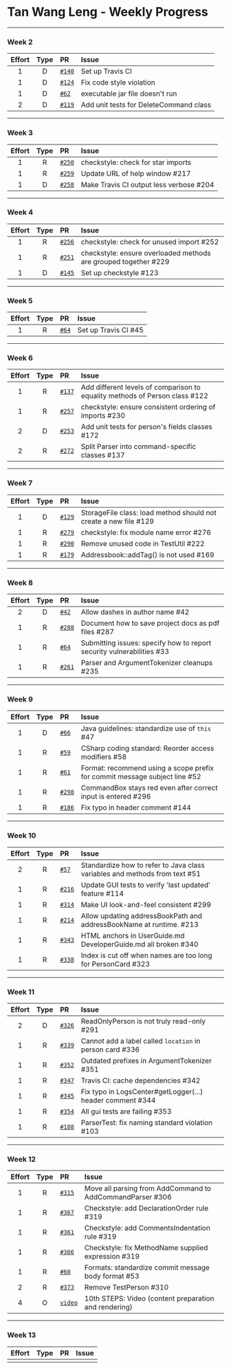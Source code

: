 # Tan Wang Leng - Weekly Progress

---

### Week 2

Effort| Type | PR | Issue
:----:|:----:|:-----------|:------
1 | D | [`#140`](https://github.com/se-edu/addressbook-level2/pull/140) | Set up Travis CI
1 | D | [`#124`](https://github.com/se-edu/addressbook-level2/pull/124) | Fix code style violation
1 | D | [`#62`](https://github.com/se-edu/addressbook-level3/pull/39) | executable jar file doesn't run
2 | D | [`#119`](https://github.com/se-edu/addressbook-level2/pull/119`) | Add unit tests for DeleteCommand class

---

### Week 3

Effort| Type | PR | Issue
:----:|:----:|:-----------|:------
1 | R | [`#250`](https://github.com/se-edu/addressbook-level4/pull/250) | checkstyle: check for star imports
1 | R | [`#259`](https://github.com/se-edu/addressbook-level4/pull/259) | Update URL of help window #217
1 | D | [`#258`](https://github.com/se-edu/addressbook-level4/pull/258) | Make Travis CI output less verbose #204

---

### Week 4

Effort| Type | PR | Issue
:----:|:----:|:-----------|:------
1 | R | [`#256`](https://github.com/se-edu/addressbook-level4/pull/256) | checkstyle: check for unused import #252
1 | R | [`#251`](https://github.com/se-edu/addressbook-level4/pull/251) | checkstyle: ensure overloaded methods are grouped together #229
1 | D | [`#145`](https://github.com/se-edu/addressbook-level2/pull/145) | Set up checkstyle #123

---

### Week 5

Effort| Type | PR | Issue
:----:|:----:|:-----------|:------
1 | R | [`#64`](https://github.com/se-edu/addressbook-level3/pull/64) | Set up Travis CI #45

---

### Week 6

Effort| Type | PR | Issue
:----:|:----:|:-----------|:------
1 | R | [`#137`](https://github.com/se-edu/addressbook-level2/pull/137) | Add different levels of comparison to equality methods of Person class #122
1 | R | [`#257`](https://github.com/se-edu/addressbook-level4/pull/257) | checkstyle: ensure consistent ordering of imports #230
2 | D | [`#253`](https://github.com/se-edu/addressbook-level4/pull/253) | Add unit tests for person's fields classes #172
2 | R | [`#272`](https://github.com/se-edu/addressbook-level4/pull/272) | Split Parser into command-specific classes #137

---

### Week 7

Effort| Type | PR | Issue
:----:|:----:|:-----------|:------
1 | D | [`#129`](https://github.com/se-edu/addressbook-level2/pull/142) | StorageFile class: load method should not create a new file #129
1 | R | [`#279`](https://github.com/se-edu/addressbook-level4/pull/279) | checkstyle: fix module name error #276
1 | R | [`#290`](https://github.com/se-edu/addressbook-level4/pull/290) | Remove unused code in TestUtil #222
1 | R | [`#179`](https://github.com/se-edu/addressbook-level2/pull/179) | Addressbook::addTag() is not used #169

---

### Week 8

Effort| Type | PR | Issue
:----:|:----:|:-----------|:------
2 | D | [`#42`](https://github.com/se-edu/collate/pull/43) | Allow dashes in author name #42
1 | R | [`#288`](https://github.com/se-edu/addressbook-level4/pull/288) | Document how to save project docs as pdf files #287
1 | R | [`#64`](https://github.com/oss-generic/process/pull/64) | Submitting issues: specify how to report security vulnerabilities #33
1 | R | [`#261`](https://github.com/se-edu/addressbook-level4/pull/261) | Parser and ArgumentTokenizer cleanups #235

---

### Week 9

Effort| Type | PR | Issue
:----:|:----:|:-----------|:------
1 | D | [`#66`](https://github.com/oss-generic/process/pull/66) | Java guidelines: standardize use of `this` #47
1 | R | [`#59`](https://github.com/oss-generic/process/pull/59) | CSharp coding standard: Reorder access modifiers #58
1 | R | [`#61`](https://github.com/oss-generic/process/pull/61) | Format: recommend using a scope prefix for commit message subject line #52
1 | R | [`#298`](https://github.com/se-edu/addressbook-level4/pull/298) | CommandBox stays red even after correct input is entered #296
1 | R | [`#186`](https://github.com/se-edu/addressbook-level2/pull/186) | Fix typo in header comment #144

---

### Week 10

Effort| Type | PR | Issue
:----:|:----:|:-----------|:------
2 | R | [`#57`](https://github.com/oss-generic/process/pull/57) | Standardize how to refer to Java class variables and methods from text #51
1 | R | [`#216`](https://github.com/se-edu/addressbook-level4/pull/216) | Update GUI tests to verify 'last updated' feature #114
1 | R | [`#314`](https://github.com/se-edu/addressbook-level4/pull/314) | Make UI look-and-feel consistent #299
1 | R | [`#214`](https://github.com/se-edu/addressbook-level4/pull/214) | Allow updating addressBookPath and addressBookName at runtime. #213
1 | R | [`#343`](https://github.com/se-edu/addressbook-level4/pull/343) | HTML anchors in UserGuide.md DeveloperGuide.md all broken #340
1 | R | [`#338`](https://github.com/se-edu/addressbook-level4/pull/338) | Index is cut off when names are too long for PersonCard #323

---

### Week 11

Effort| Type | PR | Issue
:----:|:----:|:-----------|:------
2 | D | [`#326`](https://github.com/se-edu/addressbook-level4/pull/326) | ReadOnlyPerson is not truly read-only #291
1 | R | [`#339`](https://github.com/se-edu/addressbook-level4/pull/339) | Cannot add a label called `location` in person card #336
1 | R | [`#352`](https://github.com/se-edu/addressbook-level4/pull/352) | Outdated prefixes in ArgumentTokenizer #351
1 | R | [`#347`](https://github.com/se-edu/addressbook-level4/pull/347) | Travis CI: cache dependencies #342
1 | R | [`#345`](https://github.com/se-edu/addressbook-level4/pull/345) | Fix typo in LogsCenter#getLogger(...) header comment #344 
1 | R | [`#354`](https://github.com/se-edu/addressbook-level4/pull/354) | All gui tests are failing #353
1 | R | [`#188`](https://github.com/se-edu/addressbook-level2/pull/188) | ParserTest: fix naming standard violation #103

---

### Week 12

Effort| Type | PR | Issue
:----:|:----:|:-----------|:------
1 | R | [`#315`](https://github.com/se-edu/addressbook-level4/pull/315) | Move all parsing from AddCommand to AddCommandParser #306
1 | R | [`#367`](https://github.com/se-edu/addressbook-level4/pull/367) | Checkstyle: add DeclarationOrder rule #319
1 | R | [`#361`](https://github.com/se-edu/addressbook-level4/pull/361) | Checkstyle: add CommentsIndentation rule #319
1 | R | [`#366`](https://github.com/se-edu/addressbook-level4/pull/366) | Checkstyle: fix MethodName supplied expression #319
1 | R | [`#60`](https://github.com/oss-generic/process/pull/60) | Formats: standardize commit message body format #53
2 | R | [`#373`](https://github.com/se-edu/addressbook-level4/pull/373) | Remove TestPerson #310
4 | O | [`video`](https://www.youtube.com/watch?v=wndszugQp6M) | 10th STEPS: Video (content preparation and rendering)

---

### Week 13

Effort| Type | PR | Issue
:----:|:----:|:-----------|:------
 |  |  | 
